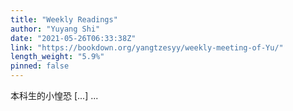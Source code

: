 ```yaml
---
title: "Weekly Readings"
author: "Yuyang Shi"
date: "2021-05-26T06:33:38Z"
link: "https://bookdown.org/yangtzesyy/weekly-meeting-of-Yu/"
length_weight: "5.9%"
pinned: false
---
```


本科生的小惶恐 [...] ...
